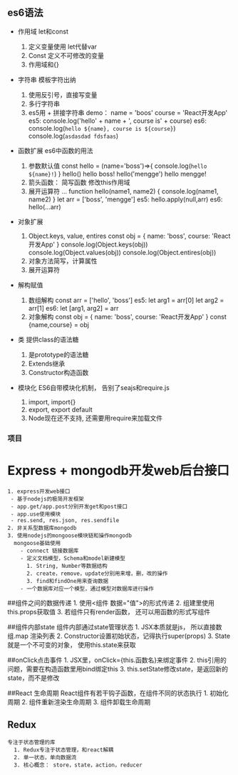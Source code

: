 ## es6语法
  - 作用域
  let和const
    1. 定义变量使用 let代替var
    2. Const 定义不可修改的变量
    3. 作用域和{}

  - 字符串
  模板字符出纳
    1. 使用反引号，直接写变量
    2. 多行字符串
    3. es5用 + 拼接字符串
    demo：
      name = 'boos'
      course = 'React开发App'
      es5: console.log('hello' + name + ', course is' + course)
      es6: console.log(`hello ${name}, course is ${course}`)
        console.log(`
           asdasdad
           fdsfaas
        `)

  - 函数扩展
  es6中函数的用法
    1. 参数默认值
      const hello = (name='boss')=>{
        console.log(`hello ${name}!`)
      }
      hello()   hello boss!
      hello('mengge')   hello mengge!
    2. 箭头函数： 简写函数  修改this作用域
    3. 展开运算符 ...
      function hello(name1, name2) {
        console.log(name1, name2)
      }
      let arr = ['boss', 'mengge']
      es5: hello.apply(null,arr)
      es6: hello(...arr)

  - 对象扩展
    1. Object.keys, value, entires
      const obj = { name: 'boss', course: 'React开发App' }
      console.log(Object.keys(obj))
      console.log(Object.values(obj))
      console.log(Object.entires(obj))
    2. 对象方法简写，计算属性
    3. 展开运算符

  - 解构赋值
    1. 数组解构
      const arr = ['hello', 'boss']
      es5: let arg1 = arr[0]
            let arg2 = arr[1]
      es6:
            let [arg1, arg2] = arr
    2. 对象解构
      const obj = { name: 'boss', course: 'React开发App' }
      const {name,course} = obj

  - 类
  提供class的语法糖
    1. 是prototype的语法糖
    2. Extends继承
    3. Constructor构造函数

  - 模块化
  ES6自带模块化机制， 告别了seajs和require.js
    1. import, import{}
    2. export, export default
    3. Node现在还不支持, 还需要用require来加载文件



### 项目
  # Express + mongodb开发web后台接口
    1. express开发web接口
     - 基于nodejs的极简开发框架
     - app.get/app.post分别开发get和post接口
     - app.use使用模块
     - res.send, res.json, res.sendfile
    2. 非关系型数据库mongodb
    3. 使用nodejs的mongoose模块链和操作mongodb
      mongoose基础使用
        - connect 链接数据库
        - 定义文档模型，Schema和model新建模型
          1. String, Number等数据结构
          2. create，remove，update分别用来增，删，改的操作
          3. find和findOne用来查询数据
        - 一个数据库对应一个模型，通过模型对数据库进行操作

  ##组件之间的数据传递
    1. 使用<组件 数据="值">的形式传递
    2. 组建里使用this.props获取值
    3. 若组件只有render函数， 还可以用函数的形式写组件

  ##组件内部state
    组件内部通过state管理状态
      1. JSX本质就是js， 所以直接数组.map 渲染列表
      2. Constructor设置初始状态，记得执行super(props)
      3. State就是一个不可变的对象， 使用this.state来获取 

  ##onClick点击事件
    1. JSX里，onClick={this.函数名}来绑定事件
    2. this引用的问题，需要在构造函数里用bind绑定this
    3. this.setState修改state，是返回新的state，而不是修改

  ##React 生命周期
    React组件有若干钩子函数，在组件不同的状态执行
      1. 初始化周期
      2. 组件重新渲染生命周期
      3. 组件卸载生命周期

  ## Redux
    专注于状态管理的库
      1. Redux专注于状态管理，和react解耦
      2. 单一状态，单向数据流
      3. 核心概念： store，state，action，reducer